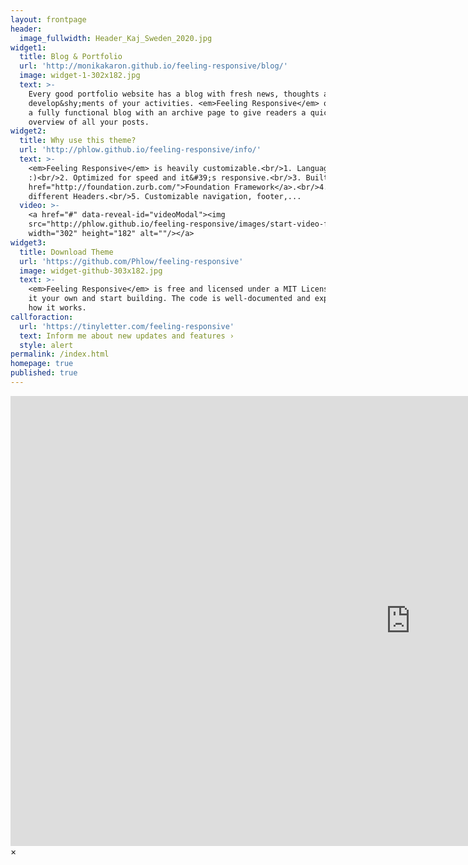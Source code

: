 ```yaml
---
layout: frontpage
header:
  image_fullwidth: Header_Kaj_Sweden_2020.jpg
widget1:
  title: Blog & Portfolio
  url: 'http://monikakaron.github.io/feeling-responsive/blog/'
  image: widget-1-302x182.jpg
  text: >-
    Every good portfolio website has a blog with fresh news, thoughts and
    develop&shy;ments of your activities. <em>Feeling Responsive</em> offers you
    a fully functional blog with an archive page to give readers a quick
    overview of all your posts.
widget2:
  title: Why use this theme?
  url: 'http://phlow.github.io/feeling-responsive/info/'
  text: >-
    <em>Feeling Responsive</em> is heavily customizable.<br/>1. Language-Support
    :)<br/>2. Optimized for speed and it&#39;s responsive.<br/>3. Built on <a
    href="http://foundation.zurb.com/">Foundation Framework</a>.<br/>4. Seven
    different Headers.<br/>5. Customizable navigation, footer,...
  video: >-
    <a href="#" data-reveal-id="videoModal"><img
    src="http://phlow.github.io/feeling-responsive/images/start-video-feeling-responsive-302x182.jpg"
    width="302" height="182" alt=""/></a>
widget3:
  title: Download Theme
  url: 'https://github.com/Phlow/feeling-responsive'
  image: widget-github-303x182.jpg
  text: >-
    <em>Feeling Responsive</em> is free and licensed under a MIT License. Make
    it your own and start building. The code is well-documented and explains you
    how it works.
callforaction:
  url: 'https://tinyletter.com/feeling-responsive'
  text: Inform me about new updates and features ›
  style: alert
permalink: /index.html
homepage: true
published: true
---
```


<div id="videoModal" class="reveal-modal large" data-reveal="">
  <div class="flex-video widescreen vimeo" style="display: block;">
    <iframe width="1280" height="720" src="https://www.youtube.com/embed/3b5zCFSmVvU" frameborder="0" allowfullscreen></iframe>
  </div>
  <a class="close-reveal-modal">&#215;</a>
</div>
